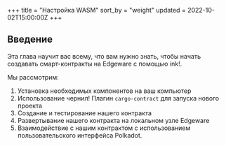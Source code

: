 +++
title = "Настройка WASM"
sort_by = "weight"
updated = 2022-10-02T15:00:00Z
+++

## Введение

Эта глава научит вас всему, что вам нужно знать, чтобы начать создавать смарт-контракты на Edgeware с помощью ink!.

Мы рассмотрим:

1. Установка необходимых компонентов на ваш компьютер
2. Использование чернил! Плагин `cargo-contract` для запуска нового проекта
3. Создание и тестирование нашего контракта
4. Развертывание нашего контракта на локальном узле Edgeware
5. Взаимодействие с нашим контрактом с использованием пользовательского интерфейса Polkadot.
